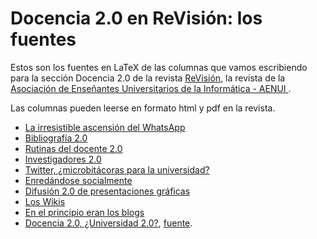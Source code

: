 Docencia 2.0 en ReVisión: los fuentes
===============

Estos son los fuentes en LaTeX de las columnas que vamos escribiendo para
la sección Docencia 2.0 de la revista [ReVisión]([http://www.aenui.net/ojs/index.php?journal=revision), la revista de la [Asociación de Enseñantes Universitarios de la Informática - AENUI ](http://www.aenui.net/).

Las columnas pueden leerse en formato html y pdf en la revista.

* [La irresistible ascensión del WhatsApp](http://www.aenui.net/ojs/index.php?journal=revision&page=article&op=view&path[]=132&path[]=192)
* [Bibliografía 2.0](http://www.aenui.net/ojs/index.php?journal=revision&page=article&op=viewArticle&path[]=108&path[]=163)
* [Rutinas del docente 2.0 ](http://www.aenui.net/ojs/index.php?journal=revision&page=article&op=view&path[]=101&path[]=156)
* [Investigadores 2.0 ](http://www.aenui.net/ojs/index.php?journal=revision&page=article&op=view&path[]=91&path[]=133)
* [Twitter, ¿microbitácoras para la universidad?](http://www.aenui.net/ojs/index.php?journal=revision&page=article&op=view&path[]=83&path[]=123)
* [Enredándose socialmente](http://www.aenui.net/ojs/index.php?journal=revision&page=article&op=view&path[]=74&path[]=112)
* [Difusión 2.0 de presentaciones gráficas](http://www.aenui.net/ojs/index.php?journal=revision&page=article&op=view&path[]=65&path[]=99)
* [Los Wikis](http://www.aenui.net/ojs/index.php?journal=revision&page=article&op=view&path[]=30&path%5B%5D=64)
* [ En el principio eran los blogs](http://www.aenui.net/ojs/index.php?journal=revision&page=article&op=view&path[]=16&path[]=46)
* [Docencia 2.0, ¿Universidad 2.0?](http://www.aenui.net/ojs/index.php?journal=revision&page=article&op=view&path[]=9&path[]=39), [fuente](doc2.2.tex).
